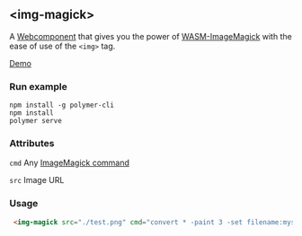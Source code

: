 ## &lt;img-magick&gt;

A [Webcomponent](https://www.webcomponents.org/) that gives you the power of [WASM-ImageMagick](https://github.com/KnicKnic/WASM-ImageMagick) with the ease of use of the ```<img>``` tag.

[Demo](https://f0urfingeredfish.github.io/img-magick/example.html)

### Run example
```
npm install -g polymer-cli
npm install
polymer serve
```

### Attributes
```cmd``` Any [ImageMagick command](https://imagemagick.org/script/convert.php)

```src``` Image URL
### Usage
```html
 <img-magick src="./test.png" cmd="convert * -paint 3 -set filename:mysize %t"></img-magick>
```
